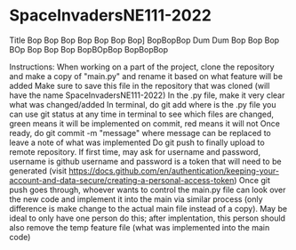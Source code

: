 # SpaceInvadersNE111-2022
Title
Bop Bop Bop Bop Bop Bop Bop]
BopBopBop
Dum Dum
Bop Bop Bop BOp Bop Bop Bop
BopBOpBop BopBopBop

Instructions:
When working on a part of the project, clone the repository and make a copy of "main.py" and rename it based on what feature will be added
Make sure to save this file in the repository that was cloned (will have the name SpaceInvadersNE111-2022)
In the .py file, make it very clear what was changed/added
In terminal, do git add <file> where <file> is the .py file
    you can use git status at any time in terminal to see which files are changed,
    green means it will be implemented on commit, red means it will not
Once ready, do git commit -m "message" where message can be replaced to leave a note of what was implemented
Do git push to finally upload to remote repository. If first time, may ask for username and password, username is github username and password is a token that will need to be generated (visit https://docs.github.com/en/authentication/keeping-your-account-and-data-secure/creating-a-personal-access-token)
Once git push goes through, whoever wants to control the main.py file can look over the new code and implement it into the main via similar process (only difference is make change to the actual main file instead of a copy). May be ideal to only have one person do this; after implentation, this person should also remove the temp feature file (what was implemented into the main code)

